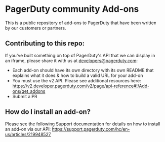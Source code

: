 # PagerDuty community Add-ons

This is a public repository of add-ons to PagerDuty that have been written by our customers or partners. 

## Contributing to this repo:
If you've built something on top of PagerDuty's API that we can display in an iframe, please share it with us at developers@pagerduty.com:

* Each add-on should have its own directory with its own README that explains what it does & how to build a valid URL for your add-on
* You must use the v2 API. Please see additional resources here: https://v2.developer.pagerduty.com/v2/page/api-reference#!/Add-ons/get_addons
* Submit a PR

## How do I install an add-on?
Please see the following Support documentation for details on how to install an add-on via our API: https://support.pagerduty.com/hc/en-us/articles/219948527
